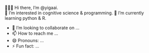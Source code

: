 👩🏻‍💻 Hi there, I’m @yigaai.  
🧠 I’m interested in cognitive science & programming. 
🤖 I’m currently learning python & R. 
- 💞️ I’m looking to collaborate on ...
- 📫 How to reach me ...
- 😄 Pronouns: ...
- ⚡ Fun fact: ...

<!---
yigaai/yigaai is a ✨ special ✨ repository because its `README.md` (this file) appears on your GitHub profile.
You can  the Preview link to take a look at your changes.
--->
